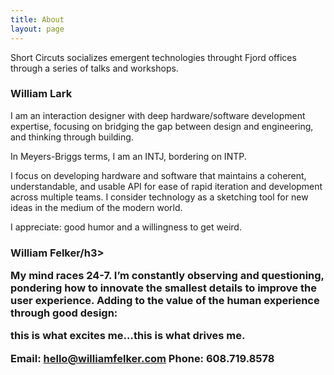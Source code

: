 ```yaml
---
title: About
layout: page
---
```


Short Circuts socializes emergent technologies throught Fjord offices through a series of talks and workshops.

<div class="bio">
<h3>William Lark</h3>
<p>I am an interaction designer with deep hardware/software development expertise, focusing on bridging the gap between design and engineering, and thinking through building.

In Meyers-Briggs terms, I am an INTJ, bordering on INTP.

I focus on developing hardware and software that maintains a coherent, understandable, and usable API for ease of rapid iteration and development across multiple teams. I consider technology as a sketching tool for new ideas in the medium of the modern world.

I appreciate: good humor and a willingness to get weird.
    </p>
</div>

<div class="bio">
<h3>William Felker/h3>
<p>My mind races 24-7. I’m constantly observing and questioning, pondering how to innovate the smallest details to improve the user experience. Adding to the value of the human experience through good design:

this is what excites me…this is what drives me.

Email: hello@williamfelker.com
Phone: 608.719.8578</p>
</div>
